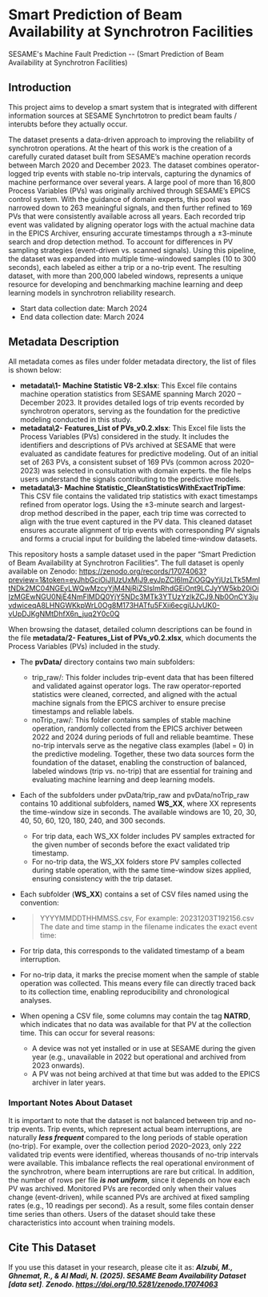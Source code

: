 # Smart Prediction of Beam Availability at Synchrotron Facilities
SESAME's Machine Fault Prediction -- (Smart Prediction of Beam Availability at Synchrotron Facilities)

## Introduction
This project aims to develop a smart system  that is integrated with different information sources at SESAME Synchrtotron to predict beam faults / interubts before they actually occur.

The dataset presents a data-driven approach to improving the reliability of synchrotron operations. At the heart of this work is the creation of a carefully curated dataset built from SESAME’s machine operation records between March 2020 and December 2023. The dataset combines operator-logged trip events with stable no-trip intervals, capturing the dynamics of machine performance over several years. A large pool of more than 16,800 Process Variables (PVs) was originally archived through SESAME’s EPICS control system. With the guidance of domain experts, this pool was narrowed down to 263 meaningful signals, and then further refined to 169 PVs that were consistently available across all years. Each recorded trip event was validated by aligning operator logs with the actual machine data in the EPICS Archiver, ensuring accurate timestamps through a ±3-minute search and drop detection method. To account for differences in PV sampling strategies (event-driven vs. scanned signals). Using this pipeline, the dataset was expanded into multiple time-windowed samples (10 to 300 seconds), each labeled as either a trip or a no-trip event. The resulting dataset, with more than 200,000 labeled windows, represents a unique resource for developing and benchmarking machine learning and deep learning models in synchrotron reliability research.

- Start data collection date:  March 2024 
- End data collection date:  March 2024 

## Metadata Description

All metadata comes as files under folder metadata directory, the list of files is shown below: 

  - **metadata\1- Machine Statistic V8-2.xlsx**: This Excel file contains machine operation statistics from SESAME spanning March 2020 – December 2023. It provides detailed logs of trip events recorded by synchrotron operators, serving as the foundation for the predictive modeling conducted in this study.
  - **metadata\2- Features_List of PVs_v0.2.xlsx**: This Excel file lists the Process Variables (PVs) considered in the study. It includes the identifiers and descriptions of PVs archived at SESAME that were evaluated as candidate features for predictive modeling. Out of an initial set of 263 PVs, a consistent subset of 169 PVs (common across 2020–2023) was selected in consultation with domain experts. the file helps users understand the signals contributing to the predictive models.
  - **metadata\3- Machine Statistic_CleanStatisticsWithExactTripTime**: This CSV file contains the validated trip statistics with exact timestamps refined from operator logs. Using the ±3-minute search and largest-drop method described in the paper, each trip time was corrected to align with the true event captured in the PV data. This cleaned dataset ensures accurate alignment of trip events with corresponding PV signals and forms a crucial input for building the labeled time-window datasets.

This repository hosts a sample dataset used in the paper “Smart Prediction of Beam Availability at Synchrotron Facilities”.
The full dataset is openly available on Zenodo: https://zenodo.org/records/17074063?preview=1&token=eyJhbGciOiJIUzUxMiJ9.eyJpZCI6ImZiOGQyYjUzLTk5MmItNDk2MC04NGEyLWQwMzcyYjM4NjRiZSIsImRhdGEiOnt9LCJyYW5kb20iOiIzMGEwNGU0NjE4NmFlMDQ0YjY5NDc3MTk3YTUzYzlkZCJ9.Nb0OnCY3juvdwiceqA8LHNGWKkpWrL0Og8M173HATfu5FXii6ecgiUJvUK0-vUpDJKgNMtDhfX6n_juq2Y0c0Q 

When browsing the dataset, detailed column descriptions can be found in the file **metadata/2- Features_List of PVs_v0.2.xlsx**, which documents the Process Variables (PVs) included in the study.
- The **pvData/** directory contains two main subfolders:
  - trip_raw/: This folder includes trip-event data that has been filtered and validated against operator logs. The raw operator-reported statistics were cleaned, corrected, and aligned with the actual machine signals from the EPICS archiver to ensure precise timestamps and reliable labels.
  - noTrip_raw/: This folder contains samples of stable machine operation, randomly collected from the EPICS archiver between 2022 and 2024 during periods of full and reliable beamtime. These no-trip intervals serve as the negative class examples (label = 0) in the predictive modeling.
Together, these two data sources form the foundation of the dataset, enabling the construction of balanced, labeled windows (trip vs. no-trip) that are essential for training and evaluating machine learning and deep learning models.

- Each of the subfolders under pvData/trip_raw and pvData/noTrip_raw contains 10 additional subfolders, named **WS_XX**, where XX represents the time-window size in seconds. The available windows are 10, 20, 30, 40, 50, 60, 120, 180, 240, and 300 seconds.
  - For trip data, each WS_XX folder includes PV samples extracted for the given number of seconds before the exact validated trip timestamp.
  - For no-trip data, the WS_XX folders store PV samples collected during stable operation, with the same time-window sizes applied, ensuring consistency with the trip dataset.

- Each subfolder (**WS_XX**) contains a set of CSV files named using the convention:
- > YYYYMMDDTHHMMSS.csv, For example: 20231203T192156.csv 
The date and time stamp in the filename indicates the exact event time:
- For trip data, this corresponds to the validated timestamp of a beam interruption.
- For no-trip data, it marks the precise moment when the sample of stable operation was collected.
This means every file can directly traced back to its collection time, enabling reproducibility and chronological analyses. 

- When opening a CSV file, some columns may contain the tag **NATRD**, which indicates that no data was available for that PV at the collection time. This can occur for several reasons:
  - A device was not yet installed or in use at SESAME during the given year (e.g., unavailable in 2022 but operational and archived from 2023 onwards).
  - A PV was not being archived at that time but was added to the EPICS archiver in later years.

### Important Notes About Dataset 

It is important to note that the dataset is not balanced between trip and no-trip events. Trip events, which represent actual beam interruptions, are naturally ***less frequent*** compared to the long periods of stable operation (no-trip). For example, over the collection period 2020–2023, only 222 validated trip events were identified, whereas thousands of no-trip intervals were available. This imbalance reflects the real operational environment of the synchrotron, where beam interruptions are rare but critical. In addition, the number of rows per file ***is not uniform***, since it depends on how each PV was archived. Monitored PVs are recorded only when their values change (event-driven), while scanned PVs are archived at fixed sampling rates (e.g., 10 readings per second). As a result, some files contain denser time series than others. Users of the dataset should take these characteristics into account when training models. 

## Cite This Dataset 

If you use this dataset in your research, please cite it as:
***Alzubi, M., Ghnemat, R., & Al Madi, N. (2025). SESAME Beam Availability Dataset [data set]***. ***Zenodo. https://doi.org/10.5281/zenodo.17074063***
